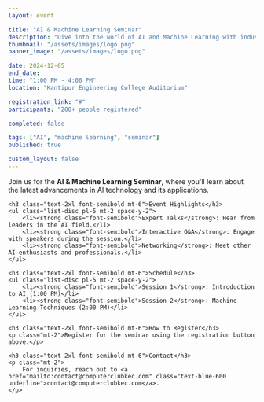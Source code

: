 ```yaml
---
layout: event

title: "AI & Machine Learning Seminar"
description: "Dive into the world of AI and Machine Learning with industry experts sharing their knowledge and experiences."
thumbnail: "/assets/images/logo.png"
banner_image: "/assets/images/logo.png"

date: 2024-12-05
end_date: 
time: "1:00 PM - 4:00 PM"
location: "Kantipur Engineering College Auditorium"

registration_link: "#"
participants: "200+ people registered"

completed: false

tags: ["AI", "machine learning", "seminar"]
published: true

custom_layout: false
---
```


<div class="prose max-w-none mx-auto my-8">
    <p class="text-lg">
        Join us for the <strong class="font-bold">AI & Machine Learning Seminar</strong>, where you'll learn about the latest advancements in AI technology and its applications.
    </p>

    <h3 class="text-2xl font-semibold mt-6">Event Highlights</h3>
    <ul class="list-disc pl-5 mt-2 space-y-2">
        <li><strong class="font-semibold">Expert Talks</strong>: Hear from leaders in the AI field.</li>
        <li><strong class="font-semibold">Interactive Q&A</strong>: Engage with speakers during the session.</li>
        <li><strong class="font-semibold">Networking</strong>: Meet other AI enthusiasts and professionals.</li>
    </ul>

    <h3 class="text-2xl font-semibold mt-6">Schedule</h3>
    <ul class="list-disc pl-5 mt-2 space-y-2">
        <li><strong class="font-semibold">Session 1</strong>: Introduction to AI (1:00 PM)</li>
        <li><strong class="font-semibold">Session 2</strong>: Machine Learning Techniques (2:00 PM)</li>
    </ul>

    <h3 class="text-2xl font-semibold mt-6">How to Register</h3>
    <p class="mt-2">Register for the seminar using the registration button above.</p>

    <h3 class="text-2xl font-semibold mt-6">Contact</h3>
    <p class="mt-2">
        For inquiries, reach out to <a href="mailto:contact@computerclubkec.com" class="text-blue-600 underline">contact@computerclubkec.com</a>.
    </p>
</div>
